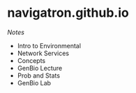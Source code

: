# navigatron.github.io
*Notes*

- Intro to Environmental
- Network Services
- Concepts
- GenBio Lecture
- Prob and Stats
- GenBio Lab
